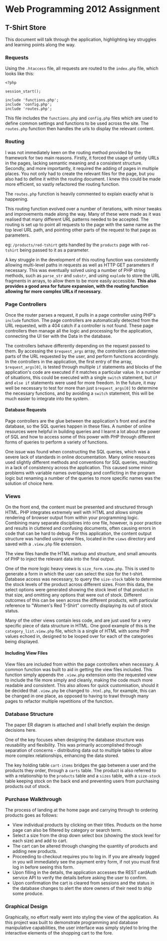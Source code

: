# Web Programming 2012 Assignment
## T-Shirt Store

This document will talk through the application, highlighting key struggles and learning points along the way.

### Requests

Using the `.htaccess` file, all requests are routed to the `index.php` file, which looks like this:

	<?php

	session_start();

	include 'functions.php';
	include 'config.php';
	include 'routes.php';
		
This file includes the `functions.php` and `config.php` files which are used to define common settings and functions to be used across the site. The `routes.php` function then handles the urls to display the relevant content.

### Routing

I was not immediately keen on the routing method provided by the framework for two main reasons. Firstly, it forced the usage of untidy URLs in the pages, lacking semantic meaning and a consistent structure. Secondly, and more importantly, it required the adding of pages in multiple places. You not only had to create the relevant files for the page, but you also had to define it within the routing document. I knew this could be made more efficient, so vastly refactored the routing function.

The `routes.php` function is heavily commented to explain exactly what is happening.

This routing function evolved over a number of iterations, with minor tweaks and improvements made along the way. Many of these were made as it was realised that many different URL patterns needed to be accepted. The routing is set up to point all requests to the page with the same name as the top level URL path, and pointing other parts of the request to that page as parameters.

eg: `/products/red-tshirt` gets handled by the `products` page with `red-tshirt` being passed to it as a parameter.

A key struggle in the development of this routing function was consistently allowing multi-level paths in requests as well as HTTP GET parameters if necessary. This was eventually solved using a number of PHP string methods, such as `parse_str` and `substr`, and using `explode` to store the URL fragments in arrays, to allow them to be more easily accessible. **This also provides a good area for future expansion, with the routing function allowing for more complex URLs if necessary.**

### Page Controllers

Once the router parses a request, it pulls in a page controller using PHP's `include` function. The page controllers are automatically detected from the URL requested, with a 404 catch if a controller is not found. These page controllers then manage all the logic and processing for the application, connecting the UI tier with the Data in the database.

The controllers behave differently depending on the request passed to them. By accessing the `$request_args` array, the controllers can determine parts of the URL requested by the user, and perform functions accordingly. In the controllers in the application, the first entry of the array, `$request_args[0]`, is tested through multiple `if` statements and blocks of the application's code are executed if it matches a particular value. In a number of situations, this could be executed with a single `switch` statement, but `if` and `else if` statements were used for more freedom. In the future, it may well be necessary to test for more than just `$request_args[0]` to determine the necessary functions, and by avoiding a `switch` statement, this will be much easier to integrate into the system.

#### Database Requests

Page controllers are the glue between the application's front end and the database, so the SQL queries happen in these files. A number of online resources were helpful in building queries and I learnt a lot about the power of SQL and how to access some of this power with PHP through different forms of queries to perform a variety of functions.

One issue was found when constructing the SQL queries, which was a severe lack of standards in online documentation. Many online resources used slightly different methods and conventions for SQL queries, resulting in a lack of consistency across the application. This caused some minor problems with variable names overlapping and conflicting in the program logic but renaming a number of the queries to more specific names was the solution of choice here.

### Views

On the front end, the content must be presented and structured through HTML. PHP integrates extremely well with HTML and allows simple rendering of browser output from within your programming logic. Combining many separate disciplines into one file, however, is poor practice and results in cluttered and confusing documents, often causing errors in code that can be hard to debug. For this application, the content output structure was handled using view files, located in the `views` directory and saved with a `.view.php` file extension.

The view files handle the HTML markup and structure, and small amounts of PHP to inject the relevant data into the final output.

One of the more logic heavy views is `size_form.view.php`. This is used to generate a form in which the user can select the size for the t-shirt. Database access was necessary, to query the `size-stock` table to determine the stock levels of the product across different sizes. From this data, the select options were generated showing the stock level of that product in that size, and omitting any options that were out of stock. Different outcomes of this can be seen across the different products, with particular reference to "Women's Red T-Shirt" correctly displaying its out of stock status.

Many of the other views contain less code, and are just used for a very specific piece of data structure in HTML. One good example of this is the `category_list.view.php` file, which is a single of HTML with some PHP values echoed in, designed to be looped over for each of the categories being displayed.

#### Including View Files

View files are included from within the page controllers when necessary. A common function was built to aid in getting the view files included. This function simply appends the `.view.php` extension onto the requested view to include the file more simply and cleanly, making the code much more readable and consistent. This also allows for quick customisation, should it be decided that `.view.php` be changed to `.html.php`, for example, this can be changed in one place, as opposed to having to trawl through many pages to refactor multiple repetitions of the function.

### Database Structure

The paper ER diagram is attached and I shall briefly explain the design decisions here.

One of the key focuses when designing the database structure was reusability and flexibility. This was primarily accomplished through separation of concerns - distributing data out to multiple tables to allow more complex relationships, enhancing the data stored.

The key holding table `cart-items` bridges the gap between a user and the products they order, through a `carts` table. The product is also referred to with a relationship to the `products` table and a `sizes` table, with a `size-stock` table keeping stock on the back end and preventing users from purchasing products out of stock.

### Purchase Walkthrough

The process of landing at the home page and carrying through to ordering products goes as follows:

- View individual products by clicking on their titles. Products on the home page can also be filtered by category or search term.
- Select a size from the drop down select box (showing the stock level for each size) and add to cart.
- The cart can be altered through changing the quantity of products and adding new products.
- Proceeding to checkout requires you to log in. If you are already logged in you will immediately see the payment entry form, if not you must first log in before seeing this form.
- Upon filling in the details, the application accesses the REST cardAuth service API to verify the details before asking the user to confirm.
- Upon confirmation the cart is cleared from sessions and the status in the database changes to alert the store owners of their need to ship some produce.

### Graphical Design

Graphically, no effort really went into styling the view of the application. As this project was built to demonstrate programming and database manipulative capabilities, the user interface was simply styled to bring the interactive elements of the shopping cart to the fore.
